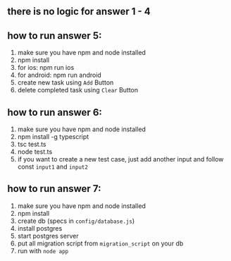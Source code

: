 ## there is no logic for answer 1 - 4 

## how to run answer 5:
1. make sure you have npm and node installed
2. npm install
3. for ios: npm run ios
4. for android: npm run android
5. create new task using `Add` Button
6. delete completed task using `Clear` Button

## how to run answer 6:
1. make sure you have npm and node installed 
2. npm install -g typescript
3. tsc test.ts
4. node test.ts
5. if you want to create a new test case, just add another input and follow const `input1` and `input2`

## how to run answer 7:
1. make sure you have npm and node installed
2. npm install
3. create db (specs in `config/database.js`)
4. install postgres
5. start postgres server
6. put all migration script from `migration_script` on your db
7. run with `node app`